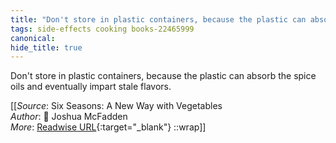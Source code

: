 ```yaml
---
title: "Don't store in plastic containers, because the plastic can absorb ..."
tags: side-effects cooking books-22465999
canonical: 
hide_title: true
---
```


Don't store in plastic containers, because the plastic can absorb the spice oils and eventually impart stale flavors.


[[_Source_: Six Seasons: A New Way with Vegetables<br>
_Author_: 📕 Joshua McFadden<br>
_More_: [Readwise URL](https://readwise.io/open/443828152){:target="_blank"}
::wrap]]